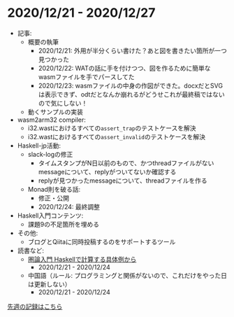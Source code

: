 # 2020/12/21 - 2020/12/27

- 記事:
    - 概要の執筆
        - 2020/12/21: 外用が半分くらい書けた？あと図を書きたい箇所が一つ見つかった
        - 2020/12/22: WATの話に手を付けつつ、図を作るために簡単なwasmファイルを手でパースしてた
        - 2020/12/23: wasmファイルの中身の作図ができた。docxだとSVGは表示できず、odtだとなんか崩れるがどうせこれが最終稿ではないので気にしない！
    - 動くサンプルの実装
- wasm2arm32 compiler:
    - i32.wastにおけるすべての`assert_trap`のテストケースを解決
    - i32.wastにおけるすべての`assert_invalid`のテストケースを解決
- Haskell-jp活動:
    - slack-logの修正
        - タイムスタンプがN日以前のもので、かつthreadファイルがないmessageについて、replyがついてないか確認する
        - replyが見つかったmessageについて、threadファイルを作る
    - Monad則を破る話:
        - 修正・公開
        - 2020/12/24: 最終調整
- Haskell入門コンテンツ:
    - 課題9の不足箇所を埋める
- その他:
    - ブログとQiitaに同時投稿するのをサポートするツール
- 読書など:
    - [圏論入門 Haskellで計算する具体例から](https://www.nippyo.co.jp/shop/book/8340.html)
        - 2020/12/21 - 2020/12/24
    - 中国語（ルール: プログラミングと関係がないので、これだけをやった日は更新しない）
        - 2020/12/21 - 2020/12/24

[先週の記録はこちら](https://github.com/igrep/daily-commits/blob/d0940b9f151aee2bc951db32c65c0c9696fabcbd/yesterday.md)

